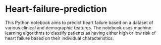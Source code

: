 # Heart-failure-prediction
This Python notebook aims to predict heart failure based on a dataset of various clinical and demographic features. The notebook uses machine learning algorithms to classify patients as having either high or low risk of heart failure based on their individual characteristics. 

